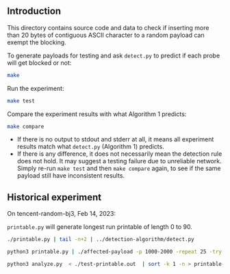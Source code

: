 ## Introduction

This directory contains source code and data to check if inserting more than 20 bytes of contiguous ASCII character to a random payload can exempt the blocking.

To generate payloads for testing and ask `detect.py` to predict if each probe will get blocked or not:

```sh
make
```

Run the experiment:

```sh
make test
```

Compare the experiment results with what Algorithm 1 predicts:

```sh
make compare
```

* If there is no output to stdout and stderr at all, it means all experiment results match what `detect.py` (Algorithm 1) predicts.
* If there is any difference, it does not necessarily mean the detection rule does not hold. It may suggest a testing failure due to unreliable network. Simply re-run `make test` and then `make compare` again, to see if the same payload still have inconsistent results.

## Historical experiment

On tencent-random-bj3, Feb 14, 2023:

`printable.py` will generate longest run printable of length 0 to 90.

```sh
./printable.py | tail -n+2 | ../detection-algorithm/detect.py
```

```sh
python3 printable.py | ./affected-payload -p 1000-2000 -repeat 25 -try 5 -worker 30 > test-printable.out
```

```sh
python3 analyze.py  < ./test-printable.out  | sort -k 1 -n > printable-results.out
```
